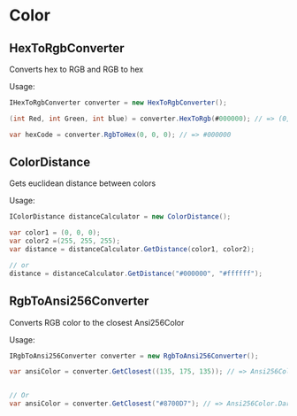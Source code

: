 # Color
## HexToRgbConverter
Converts hex to RGB and RGB to hex

Usage:

```c#
IHexToRgbConverter converter = new HexToRgbConverter();

(int Red, int Green, int blue) = converter.HexToRgb(#000000); // => (0, 0, 0)

var hexCode = converter.RgbToHex(0, 0, 0); // => #000000

```

## ColorDistance
Gets euclidean distance between colors

Usage:
```c#
IColorDistance distanceCalculator = new ColorDistance();

var color1 = (0, 0, 0);
var color2 =(255, 255, 255);
var distance = distanceCalculator.GetDistance(color1, color2);

// or
distance = distanceCalculator.GetDistance("#000000", "#ffffff");
```

## RgbToAnsi256Converter
Converts RGB color to the closest Ansi256Color

Usage:

```c#
IRgbToAnsi256Converter converter = new RgbToAnsi256Converter();

var ansiColor = converter.GetClosest((135, 175, 135)); // => Ansi256Color.DarkSeaGreen


// Or
var ansiColor = converter.GetClosest("#8700D7"); // => Ansi256Color.DarkViolet
```